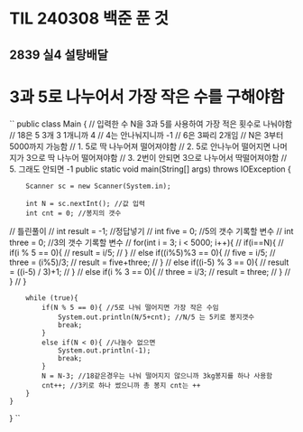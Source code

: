 # TIL 240308 백준 푼 것
## 2839 실4 설탕배달
# 3과 5로 나누어서 가장 작은 수를 구해야함
``
public class Main {
    // 입력한 수 N을 3과 5를 사용하여 가장 적은 횟수로 나눠야함
    // 18은 5 3개 3 1개니까 4
    // 4는 안나눠지니까 -1
    // 6은 3짜리 2개임
    // N은 3부터 5000까지 가능함
    // 1. 5로 딱 나누어져 떨어져야함
    // 2. 5로 안나누어 떨어지면 나머지가 3으로 딱 나누어 떨어져야함
    // 3. 2번이 안되면 3으로 나누어서 딱떨어져야함
    // 5. 그래도 안되면 -1
    public static void main(String[] args) throws IOException {

        Scanner sc = new Scanner(System.in);
        
        int N = sc.nextInt(); //값 입력
        int cnt = 0; //봉지의 갯수
//        틀린풀이
//        int result = -1; //정답넣기
//        int five = 0; //5의 갯수 기록할 변수
//        int three = 0; //3의 갯수 기록할 변수
//        for(int i = 3; i < 5000; i++){
//            if(i==N){
//                if(i % 5 == 0){
//                    result = i/5;
//                }
//                else if((i%5)%3 == 0){
//                    five = i/5;
//                    three = (i%5)/3;
//                    result = five+three;
//                }
//                else if((i-5) % 3 == 0){
//                    result = ((i-5) / 3)+1;
//                }
//                else if(i % 3 == 0){
//                    three = i/3;
//                    result = three;
//                }
//            }
//        }

        while (true){
            if(N % 5 == 0){ //5로 나눠 떨어지면 가장 작은 수임
                System.out.println(N/5+cnt); //N/5 는 5키로 봉지갯수
                break;
            }
            else if(N < 0){ //나눌수 없으면
                System.out.println(-1);
                break;
            }
            N = N-3; //18같은경우는 나눠 떨어지지 않으니까 3kg봉지를 하나 사용함
            cnt++; //3키로 하나 썼으니까 총 봉지 cnt는 ++
        }
    }
}
``